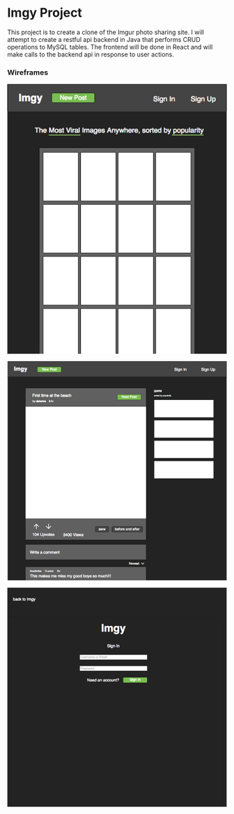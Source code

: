# Imgy Project

This project is to create a clone of the Imgur photo sharing site.  I will attempt to create a restful api backend in Java that performs CRUD operations to MySQL tables.  The frontend will be done in React and will make calls to the backend api in response to user actions.

### Wireframes

![Home](Home.png "Home")


![PostDetail](PostDetail1.png "Post Detail")


![SignIn](SignIn.png "Sign In")
